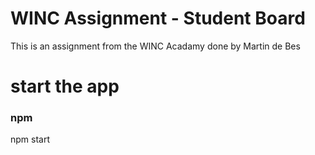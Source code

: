 # WINC Assignment - Student Board

This is an assignment from the WINC Acadamy done by Martin de Bes

# start the app

### npm
 npm start

